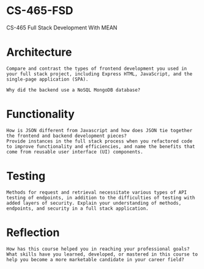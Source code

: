# CS-465-FSD
CS-465 Full Stack Development With MEAN


# Architecture

    Compare and contrast the types of frontend development you used in your full stack project, including Express HTML, JavaScript, and the single-page application (SPA).

    Why did the backend use a NoSQL MongoDB database?

# Functionality

    How is JSON different from Javascript and how does JSON tie together the frontend and backend development pieces?
    Provide instances in the full stack process when you refactored code to improve functionality and efficiencies, and name the benefits that come from reusable user interface (UI) components.

# Testing

    Methods for request and retrieval necessitate various types of API testing of endpoints, in addition to the difficulties of testing with added layers of security. Explain your understanding of methods, endpoints, and security in a full stack application.

# Reflection

    How has this course helped you in reaching your professional goals? What skills have you learned, developed, or mastered in this course to help you become a more marketable candidate in your career field?

